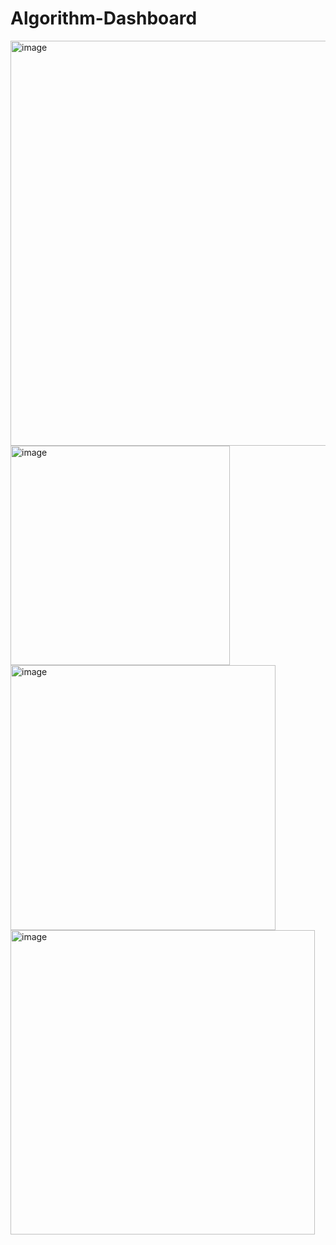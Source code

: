 # Algorithm-Dashboard

<img width="648" alt="image" src="https://github.com/tariqaxix/Algorithm-Dashboard/assets/87133084/3c20a79d-5e2e-4814-8de3-9e688dd77571">
<img width="351" alt="image" src="https://github.com/tariqaxix/Algorithm-Dashboard/assets/87133084/d8ccee3e-3a3a-44de-9662-4075153e3eba">
<img width="424" alt="image" src="https://github.com/tariqaxix/Algorithm-Dashboard/assets/87133084/5cd6b840-30cf-4ca6-8a1f-50f8d7684f6d">
<img width="487" alt="image" src="https://github.com/tariqaxix/Algorithm-Dashboard/assets/87133084/e89b52b1-9e98-4224-8e5c-8b721d0e3c90">


